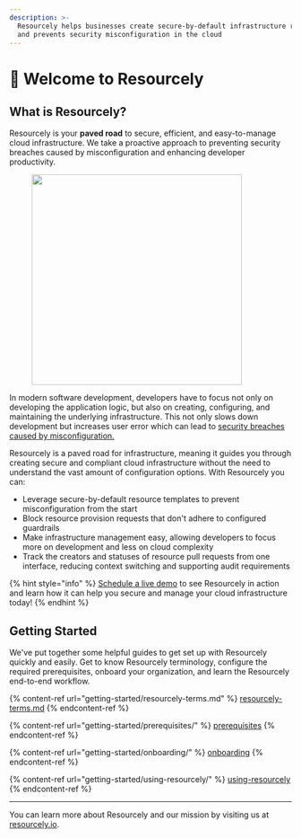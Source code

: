 ```yaml
---
description: >-
  Resourcely helps businesses create secure-by-default infrastructure resources
  and prevents security misconfiguration in the cloud
---
```


# 👋 Welcome to Resourcely

## What is Resourcely?

Resourcely is your **paved road** to secure, efficient, and easy-to-manage cloud infrastructure. We take a proactive approach to preventing security breaches caused by misconfiguration and enhancing developer productivity.

<figure><img src=".gitbook/assets/Screenshot 2023-08-23 at 12.03.45 PM.png" alt="" width="375"><figcaption></figcaption></figure>

In modern software development, developers have to focus not only on developing the application logic, but also on creating, configuring, and maintaining the underlying infrastructure. This not only slows down development but increases user error which can lead to [security breaches caused by misconfiguration.](https://www.resourcely.io/post/reducing-the-risk-of-infrastructure-misconfiguration-with-resourcely)

Resourcely is a paved road for infrastructure, meaning it guides you through creating secure and compliant cloud infrastructure without the need to understand the vast amount of configuration options. With Resourcely you can:

* Leverage secure-by-default resource templates to prevent misconfiguration from the start
* Block resource provision requests that don't adhere to configured guardrails
* Make infrastructure management easy, allowing developers to focus more on development and less on cloud complexity
* Track the creators and statuses of resource pull requests from one interface, reducing context switching and supporting audit requirements

{% hint style="info" %}
[Schedule a live demo](https://www.resourcely.io/#demo) to see Resourcely in action and learn how it can help you secure and manage your cloud infrastructure today!
{% endhint %}

## Getting Started

We've put together some helpful guides to get set up with Resourcely quickly and easily. Get to know Resourcely terminology, configure the required prerequisites, onboard your organization, and learn the Resourcely end-to-end workflow.

{% content-ref url="getting-started/resourcely-terms.md" %}
[resourcely-terms.md](getting-started/resourcely-terms.md)
{% endcontent-ref %}

{% content-ref url="getting-started/prerequisites/" %}
[prerequisites](getting-started/prerequisites/)
{% endcontent-ref %}

{% content-ref url="getting-started/onboarding/" %}
[onboarding](getting-started/onboarding/)
{% endcontent-ref %}

{% content-ref url="getting-started/using-resourcely/" %}
[using-resourcely](getting-started/using-resourcely/)
{% endcontent-ref %}

***

You can learn more about Resourcely and our mission by visiting us at [resourcely.io](https://www.resourcely.io/).
